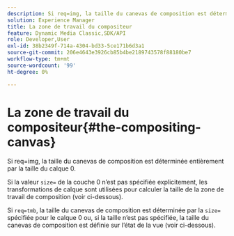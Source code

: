 ```yaml
---
description: Si req=img, la taille du canevas de composition est déterminée entièrement par la taille du calque 0.
solution: Experience Manager
title: La zone de travail du compositeur
feature: Dynamic Media Classic,SDK/API
role: Developer,User
exl-id: 38b2349f-714a-4304-bd33-5ce171b6d3a1
source-git-commit: 206e4643e3926cb85b4be2189743578f88180be7
workflow-type: tm+mt
source-wordcount: '99'
ht-degree: 0%

---
```


# La zone de travail du compositeur{#the-compositing-canvas}

Si req=img, la taille du canevas de composition est déterminée entièrement par la taille du calque 0.

Si la valeur `size=` de la couche 0 n’est pas spécifiée explicitement, les transformations de calque sont utilisées pour calculer la taille de la zone de travail de composition (voir ci-dessous).

Si `req=tmb`, la taille du canevas de composition est déterminée par la `size=` spécifiée pour le calque 0 ou, si la taille n’est pas spécifiée, la taille du canevas de composition est définie sur l’état de la vue (voir ci-dessous).
